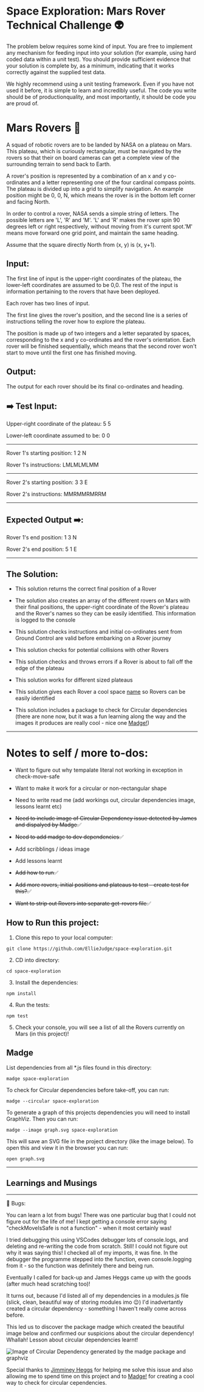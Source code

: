 # Space Exploration: Mars Rover Technical Challenge 👽

The problem below requires some kind of input. You are free to implement any mechanism for feeding input into your solution (for example, using hard coded data within a unit test). You should provide sufficient evidence that your solution is complete by, as a minimum, indicating that it works correctly against the supplied test data.

We highly recommend using a unit testing framework. Even if you have not used it before, it is simple to learn and incredibly useful. The code you write should be of productionquality, and most importantly, it should be code you are proud of.

# Mars Rovers 🚀

A squad of robotic rovers are to be landed by NASA on a plateau on Mars. This plateau, which is curiously rectangular, must be navigated by the rovers so that their on board cameras can get a complete view of the surrounding terrain to send back to Earth. 

A rover's position is represented by a combination of an x and y co-ordinates and a letter representing one of the four cardinal compass points. The plateau is divided up into a grid to simplify navigation. An example position might be 0, 0, N, which means the rover is in the bottom left corner and facing North. 

In order to control a rover, NASA sends a simple string of letters. The possible letters are 'L', 'R' and 'M'. 'L' and 'R' makes the rover spin 90 degrees left or right respectively, without moving from it's current spot.'M' means move forward one grid point, and maintain the same heading. 

Assume that the square directly North from (x, y) is (x, y+1).

## Input: 

The first line of input is the upper-right coordinates of the plateau, the lower-left coordinates are assumed to be 0,0. The rest of the input is information pertaining to the rovers that have been deployed. 

Each rover has two lines of input. 

The first line gives the rover's position, and the second line is a series of instructions telling the rover how to explore the plateau. 

The position is made up of two integers and a letter separated by spaces, corresponding to the x and y co-ordinates and the rover's orientation. Each rover will be finished sequentially, which means that the second rover won't start to move until the first one has finished moving.

## Output:

The output for each rover should be its final co-ordinates and heading.

## ➡️ Test Input:

Upper-right coordinate of the plateau: 5 5

Lower-left coordinate assumed to be: 0 0

-------------------------------------------

Rover 1's starting position: 1 2 N

Rover 1's instructions: LMLMLMLMM

-------------------------------------------

Rover 2's starting position: 3 3 E

Rover 2's instructions: MMRMMRMRRM

-------------------------------------------

## Expected Output ➡️:

Rover 1's end position: 1 3 N 

Rover 2's end position: 5 1 E 


-------------------------------------------

## The Solution:

- This solution returns the correct final position of a Rover

- The solution also creates an array of the different rovers on Mars with their final positions, the upper-right coordinate of the Rover's plateau and the Rover's names so they can be easily identified. This information is logged to the console

- This solution checks instructions and initial co-ordinates sent from Ground Control are valid before embarking on a Rover journey

- This solution checks for potential collisions with other Rovers

- This solution checks and throws errors if a Rover is about to fall off the edge of the plateau

- This solution works for different sized plateaus

- This solution gives each Rover a cool space [name](https://www.npmjs.com/package/unique-names-generator#star-wars) so Rovers can be easily identified 

- This solution includes a package to check for Circular dependencies (there are none now, but it was a fun learning along the way and the images it produces are really cool - nice one [Madge!](https://www.npmjs.com/package/madge))

-------------------------------------------


# Notes to self / more to-dos:

- Want to figure out why tempalate literal not working in exception in check-move-safe

- Want to make it work for a circular or non-rectangular shape

- Need to write read me (add workings out, circular dependencies image, lessons learnt etc)

- <del>Need to include image of Circular Dependency issue detected by James and dispalyed by Madge</del>✅

- <del>Need to add madge to dev dependencies</del>✅

- Add scribblings / ideas image

- Add lessons learnt

- <del>Add how to run</del>✅

- <del>Add more rovers, initial positions and plateaus to test - create test for this?</del>✅

- <del>Want to strip out Rovers into separate get-rovers file</del>✅


## How to Run this project:

1. Clone this repo to your local computer:

```
git clone https://github.com/EllieJudge/space-exploration.git
```

2. CD into directory:

```
cd space-exploration
```

3. Install the dependencies:

```
npm install
```

4. Run the tests:

```
npm test
```

5. Check your console, you will see a list of all the Rovers currently on Mars (in this project)!

## Madge

List dependencies from all *.js files found in this directory:

```
madge space-exploration
```

To check for Circular dependencies before take-off, you can run:

```
madge --circular space-exploration
```

To generate a graph of this projects dependencies you will need to install GraphViz. 
Then you can run:

```
madge --image graph.svg space-exploration
```

This will save an SVG file in the project directory (like the image below). 
To open this and view it in the browser you can run:

```
open graph.svg
```

-------------------------------------------

## Learnings and Musings

-------------------------------------------

🐛 Bugs:

You can learn a lot from bugs! There was one particular bug that I could not figure out for the life of me! I kept getting a console error saying "checkMoveIsSafe is not a function" - when it most certainly was!

I tried debugging this using VSCodes debugger lots of console.logs, and deleting and re-writing the code from scratch. Still! I could not figure out why it was saying this! I checked all of my imports, it was fine. In the debugger the programme stepped into the function, even console.logging from it - so the function was definitely there and being run.

Eventually I called for back-up and James Heggs came up with the goods (after much head scratching too)!

It turns out, because I'd listed all of my dependencies in a modules.js file (slick, clean, beautiful way of storing modules imo 😉) I'd inadvertantly created a  circular dependency - something I haven't really come across before. 

This led us to discover the package madge which created the beautiful image below and confirmed our suspicions about the circular dependency! Whallah! Lesson about circular dependencies learnt! 

![Image of Circular Dependency generated by the madge package and graphviz](circular-dependency.svg)

Special thanks to [Jimminey Heggs](https://github.com/eggsy84) for helping me solve this issue and also allowing me to spend time on this project and to [Madge!](https://www.npmjs.com/package/madge) for creating a cool way to check for circular cependencies. 

